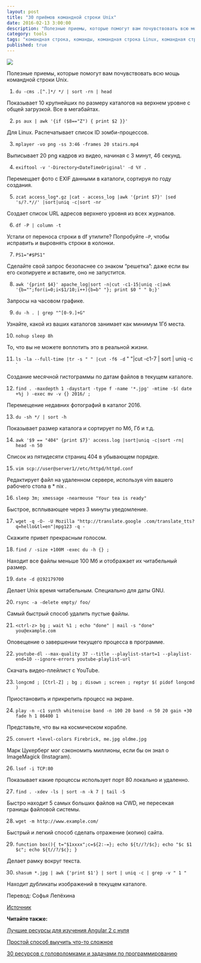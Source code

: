 ```yaml
---
layout: post
title: "30 приёмов командной строки Unix"
date: 2016-02-13 3:00:00
description: "Полезные приемы, которые помогут вам почувствовать всю мощь командной строки Unix."
category: tools
tags: "командная строка, команды, командная строка Linux, командная строка Unix, команды Linux, команды Unix"
published: true
---
```


<img src="http://theasder.github.io/img/hands.jpg" class="img-responsive" /><br />

Полезные приемы, которые помогут вам почувствовать всю мощь командной строки Unix.

<!-- more -->

1. `du -cms .[^.]*/ */ | sort -rn | head `
  
  Показывает 10 крупнейших по размеру каталогов на верхнем уровне с общей загрузкой. Все в мегабайтах.

2. `ps aux | awk '{if ($8=="Z") { print $2 }}' `
  
  Для Linux. Распечатывает список ID зомби-процессов.

3. `mplayer -vo png -ss 3:46 -frames 20 stairs.mp4 `
 
 Выписывает 20 png кадров из видео, начиная с 3 минут, 46 секунд.

4. `exiftool -v '-Directory<DateTimeOriginal' -d %Y . `
  
  Перемещает фото с EXIF данными в каталоги, сортируя по году создания.

5. `zcat access_log*.gz |cat - access_log |awk '{print $7}' |sed 's/?.*//' |sort|uniq -c|sort -nr `
 
 Создает список URL адресов верхнего уровня из всех журналов.

6. `df -P | column -t `
  
  Устали от переноса строки в df утилите? Попробуйте `–P`, чтобы исправить и выровнять строки в колонки.

7. `PS1="#$PS1" `
  
  Сделайте свой запрос безопаснее со знаком “решетка”: даже если вы его скопируете и вставите, оно не запустится. 

8. `awk '{print $4}' apache_log|sort -n|cut -c1-15|uniq -c|awk '{b="";for(i=0;i<$1/10;i++){b=b"
"}; print $0 " " b;}' `
  
  Запросы на часовом графике. 

9. `du -h . | grep "^[0-9.]+G"`
  
  Узнайте, какой из ваших каталогов занимает как минимум 1Гб места.

10. `nohup sleep 8h `
  
  То, что вы не можете воплотить это в реальной жизни.

11. `ls -la --full-time |tr -s " " |cut -f6 -d` " "|cut -c1-7 | sort | uniq -c `
  
  Создание месячной гистограммы по датам файлов в текущем каталоге. 

12. `find . -maxdepth 1 -daystart -type f -name '*.jpg' -mtime -$( date +%j ) -exec mv -v {} 2016/ ; `
  
  Перемещение недавних фотографий в каталог 2016.

13. `du -sh */ | sort -h `
  
  Показывает размер каталога и сортирует по Мб, Гб и т.д.

14. `awk '$9 == "404" {print $7}' access.log |sort|uniq -c|sort -rn| head -n 50 `
  
  Список из пятидесяти страниц 404 в убывающем порядке.

15. `vim scp://user@server1//etc/httpd/httpd.conf `
  
  Редактирует файл на удаленном сервере, используя vim вашего рабочего стола в * nix .

16. `sleep 3m; xmessage -nearmouse "Your tea is ready" `
  
  Быстрое, всплывающее через 3 минуты уведомление.

17.	`wget -q -O- -U Mozilla "http://translate.google .com/translate_tts?q=hello&tl=en"|mpg123 -q - `
  
  Скажите привет прекрасным голосом.

18. `find / -size +100M -exec du -h {} ; `
  
  Находит все файлы меньше 100 Мб и отображает их читабельный размер.

19. `date -d @192179700` 
 
  Делает Unix время читабельным. Специально для даты GNU.

20. `rsync -a -delete empty/ foo/` 
 
  Самый быстрый способ удалить пустые файлы.

21. `<ctrl-z> bg ; wait %1 ; echo "done" | mail -s "done" you@example.com `
  
  Оповещение о завершении текущего процесса в программе.

22. `youtube-dl --max-quality 37 --title --playlist-start=1 --playlist-end=10 --ignore-errors youtube-playlist-url `
  
  Скачать видео-плейлист с YouTube.

23. `longcmd ; [Ctrl-Z] ; bg ; disown ; screen ; reptyr $( pidof longcmd ) `

  Приостановить и прикрепить процесс на экране.

24. `play -n -c1 synth whitenoise band -n 100 20 band -n 50 20 gain +30 fade h 1 86400 1 `
  
  Представьте, что вы на космическом корабле.

25. `convert +level-colors Firebrick, me.jpg oldme.jpg `
  
  Марк Цукерберг мог сэкономить миллионы, если бы он знал о ImageMagick (Instagram).

26. `lsof -i TCP:80 `
  
  Показывает какие процессы использует порт 80 локально и удаленно. 

27. `find . -xdev -ls | sort -n -k 7 | tail -5 `
  
  Быстро находит 5 самых больших файлов на CWD, не пересекая границы файловой системы. 

28. `wget -m http://www.example.com/ `
  
  Быстрый и легкий способ сделать отражение (копию) сайта.

29. `function box(){ t="$1xxxx";c=${2:-=}; echo ${t//?/$c}; echo "$c $1 $c"; echo ${t//?/$c}; } `
  
  Делает рамку вокруг текста.

30. `shasum *.jpg | awk {'print $1'} | sort | uniq -c | grep -v " 1 "`
 
 Находит дубликаты изображений в текущем каталоге.



Перевод: Софья Лепёхина

[Источник](https://twitter.com/climagic)

**Читайте также:**

[Лучшие ресурсы для изучения Angular 2 с нуля](http://theasder.github.io/learning/2016/02/08/Best-Resources-for-Learning-Angular2-from-Scratch.html)

[Простой способ выучить что-то сложное](http://theasder.github.io/learning/2016/01/30/the-easy-way-to-learn-hard-stuff.html)

[30 ресурсов с головоломками и задачами по программированию](http://theasder.github.io/learning/2016/01/21/where-can-I-find-programming-puzzles-and-challenges.html)
